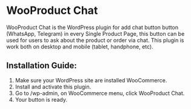 # WooProduct Chat
WooProduct Chat is the WordPress plugin for add chat button button (WhatsApp, Telegram) in every Single Product Page, this button can be used for users to ask about the product or order via chat. This plugin is work both on desktop and mobile (tablet, handphone, etc).

## Installation Guide:
1. Make sure your WordPress site are installed WooCommerce.
2. Install and activate this plugin.
3. Go to /wp-admin, on WooCommerce menu, click WooProduct Chat.
4. Your button is ready.
